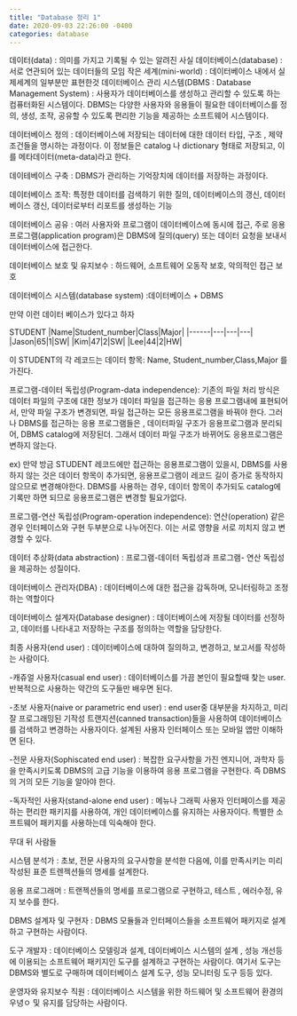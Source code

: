 ```yaml
---
title: "Database 정리 1"
date: 2020-09-03 22:26:00 -0400
categories: database
---
```


데이터(data) : 의미를 가지고 기록될 수 있는 알려진 사실
데이터베이스(database) : 서로 연관되어 있는 데이터들의 모임
작은 세계(mini-world) : 데이터베이스 내에서 실제세계의 일부분만 표현한것
데이터베이스 관리 시스템(DBMS : Database Management System) : 사용자가 데이터베이스를 생성하고 관리할 수 있도록 하는 컴퓨터화된 시스템이다. DBMS는 다양한 사용자와 응용들이 필요한 데이터베이스를 정의, 생성, 조작, 공유할 수 있도록 편리한 기능을 제공하는 소프트웨어 시스템이다.

데이터베이스 정의 :  데이터베이스에 저장되는 데이터에 대한 데이터 타입, 구조 , 제약 조건들을 명시하는 과정이다. 이 정보들은 catalog 나 dictionary 형태로 저장되고, 이를 메타데이터(meta-data)라고 한다.

데이테베이스 구축 : DBMS가 관리하는 기억장치에 데이터를 저장하는 과정이다.

데이터베이스 조작: 특정한 데이터를 검색하기 위한 질의, 데이터베이스의 갱신, 데이터베이스 갱신, 데이터로부터 리포트를 생성하는 기능

데이터베이스 공유 : 여러 사용자와 프로그램이 데이터베이스에 동시에 접근, 주로 응용프로그램(application program)은 DBMS에 질의(query) 또는 데이터 요청을 보내서 데이터베이스에 접근한다.

데이터베이스 보호 및 유지보수 :  하드웨어, 소프트웨어 오동작 보호, 악의적인 접근 보호

데이터베이스 시스템(database system) :데이터베이스 + DBMS

만약 이런 데이터 베이스가 있다고 하자

STUDENT
|Name|Student_number|Class|Major|
|------|---|---|---|
|Jason|65|1|SW|
|Kim|47|2|SW|
|Lee|44|2|HW|

이 STUDENT의 각 레코드는 데이터 항목: Name, Student_number,Class,Major 를 가진다.

프로그램-데이터 독립성(Program-data independence): 기존의 파일 처리 방식은 데이터 파일의 구조에 대한 정보가 데이터 파일을 접근하는 응용 프로그램내에 표현되어서, 만약 파일 구조가 변경되면, 파일 접근하는 모든 응용프로그램을 바꿔야 한다. 그러나 DBMS를 접근하는 응용 프로그램들은 , 데이터파일 구조가 응용프로그램과 분리되어, DBMS catalog에 저장된더.  그래서 데이터 파일 구조가 바뀌어도 응용프로그램은 변하지 않는다.

ex) 만약 방금 STUDENT 레코드에만 접근하는 응용프로그램이 있을시, DBMS를 사용하지 않는 것은 데이터 항목이 추가되면, 응용프로그램이 레코드 길이 증가로 동작하지 않으므로 변경해야한다. DBMS를 사용하는 경우, 데이터 항목이 추가되도 catalog에 기록만 하면 되므로 응용프로그램은 변경할 필요가없다.

프로그램-연산 독립성(Program-operation independence): 연산(operation) 같은 경우 인터페이스와 구현 두부분으로 나누어진다. 이는 서로 영향을 서로 끼치지 않고 변경할 수 있다.

데이터 추상화(data abstraction) : 프로그램-데이터 독립성과 프로그램- 연산 독립성을 제공하는 성질이다.

데이터베이스 관리자(DBA) : 데이터베이스에 대한 접근을 감독하며, 모니터링하고 조정하는 역할이다

데이터베이스 설계자(Database designer) : 데이터베이스에 저장될 데이터를 선정하고, 데이터를 나타내고 저장하는 구조를 정의하는 역할을 담당한다.

최종 사용자(end user) : 데이터베이스에 대하여 질의하고, 변경하고, 보고서를 작성하는 사람이다.

-캐쥬얼 사용자(casual end user) : 데이터베이스를 가끔 본인이 필요할때 찾는 user. 반복적으로 사용하는 약간의 도구들만 배우면 된다.

-초보 사용자(naive or parametric end user) : end user중 대부분을 차지하고, 미리 잘 프로그래밍된 기작성 트랜지션(canned transaction)들을 사용하여 데이터베이스를 검색하고 변경하는 사용자이다. 설계된 사용자 인터페이스 또는 모바일 앱만 이해하면 된다.

-전문 사용자(Sophiscated end user) : 복잡한 요구사항을 가진 엔지니어, 과학자 등을 만족시키도록 DBMS의 고급 기능을 이용하여 응용 프로그램을 구현한다. 즉 DBMS의 거의 모든 기능을 알아야 한다.

-독자적인 사용자(stand-alone end user) : 메뉴나 그래픽 사용자 인터페이스를 제공하는 편리한 패키지를 사용하여, 개인 데이터베이스를 유지하는 사용자이다. 특별한 소프트웨어 패키지를 사용하는데 익숙해야 한다.


무대 뒤 사람들

시스템 분석가 : 초보, 전문 사용자의 요구사항을 분석한 다음에, 이를 만족시키는 미리 작성된 표준 트렌젝션들의 명세를 설계한다.

응용 프로그래머 : 트랜젝션들의 명세를 프로그램으로 구현하고, 테스트 , 에러수정, 유지 보수를 한다.

DBMS 설계자 및 구현자 : DBMS 모듈들과 인터페이스들을 소프트웨어 패키지로 설계하고 구현하는 사람이다.

도구 개발자 : 데이터베이스 모델링과 설계, 데이터베이스 시스템의 설계 , 성능 개선등에 이용되는 소프트웨어 패키지인 도구를 설계하고 구현하는 사람이다. 여기서 도구는 DBMS와 별도로 구매하며 데이터베이스 설계 도구, 성능 모니터링 도구 등등 있다.

운영자와 유지보수 직원 : 데이터베이스 시스템을 위한 하드웨어 및 소프트웨어 환경의 우녕ㅇ 및 유지를 담당하는 사람이다.

